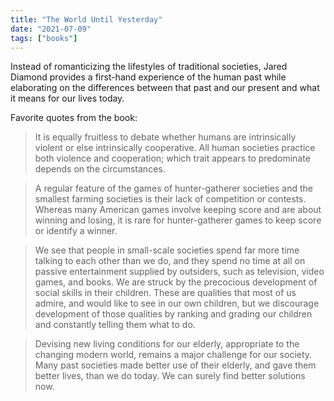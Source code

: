 ```yaml
---
title: "The World Until Yesterday"
date: "2021-07-09"
tags: ["books"]
---
```


Instead of romanticizing the lifestyles of traditional societies, Jared Diamond provides a first-hand experience of the human past while elaborating on the differences between that past and our present and what it means for our lives today.

Favorite quotes from the book:

> It is equally fruitless to debate whether humans are intrinsically violent or else intrinsically cooperative. All human societies practice both violence and cooperation; which trait appears to predominate depends on the circumstances.

> A regular feature of the games of hunter-gatherer societies and the smallest farming societies is their lack of competition or contests. Whereas many American games involve keeping score and are about winning and losing, it is rare for hunter-gatherer games to keep score or identify a winner.

> We see that people in small-scale societies spend far more time talking to each other than we do, and they spend no time at all on passive entertainment supplied by outsiders, such as television, video games, and books. We are struck by the precocious development of social skills in their children. These are qualities that most of us admire, and would like to see in our own children, but we discourage development of those qualities by ranking and grading our children and constantly telling them what to do.

> Devising new living conditions for our elderly, appropriate to the changing modern world, remains a major challenge for our society. Many past societies made better use of their elderly, and gave them better lives, than we do today. We can surely find better solutions now.
